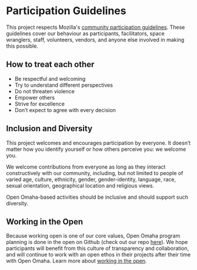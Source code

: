# Participation Guidelines

This project respects Mozilla's [community participation guidelines](https://www.mozilla.org/en-US/about/governance/policies/participation/). These guidelines cover our behaviour as participants, facilitators, space wranglers, staff, volunteers, vendors, and anyone else involved in making this possible.

## How to treat each other

* Be respectful and welcoming
* Try to understand different perspectives
* Do not threaten violence
* Empower others
* Strive for excellence
* Don’t expect to agree with every decision

## Inclusion and Diversity

This project welcomes and encourages participation by everyone. It doesn’t matter how you identify yourself or how others perceive you: we welcome you.

We welcome contributions from everyone as long as they interact constructively with our community, including, but not limited to people of varied age, culture, ethnicity, gender, gender-identity, language, race, sexual orientation, geographical location and religious views.

Open Omaha-based activities should be inclusive and should support such diversity.

## Working in the Open

Because working open is one of our core values, Open Omaha program planning is done in the open on Github (check out our repo [here](https://github.com/open-omaha/project-ideas)). We hope participants will benefit from this culture of transparency and collaboration, and will continue to work with an open ethos in their projects after their time with Open Omaha. Learn more about [working in the open](https://wiki.mozilla.org/Working_open).

